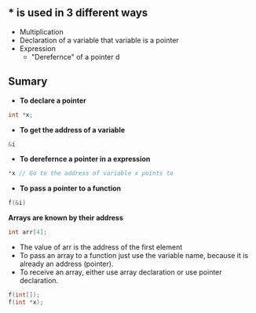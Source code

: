 ## \* is used in 3 different ways

- Multiplication
- Declaration of a variable that variable is a pointer
- Expression
  - "Derefernce" of a pointer
    d

## Sumary

- **To declare a pointer**

```c
int *x;
```

- **To get the address of a variable**

```c
&i
```

- **To derefernce a pointer in a expression**

```c
*x // Go to the address of variable x points to
```

- **To pass a pointer to a function**

```c
f(&i)
```

**Arrays are known by their address**

```c
int arr[4];
```

- The value of arr is the address of the first element
- To pass an array to a function just use the variable name, because it is already an address (pointer).
- To receive an array, either use array declaration or use pointer declaration.

```c
f(int[]);
f(int *x);
```
